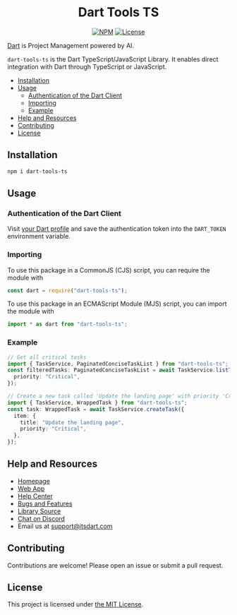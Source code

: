 <div align="center">
  <h1>Dart Tools TS</h1>
  <p>
    <a href="https://npmjs.com/package/dart-tools-ts"><img src="https://img.shields.io/npm/v/dart-tools-ts" alt="NPM"></a>
    <a href="LICENSE"><img src="https://img.shields.io/github/license/its-dart/dart-tools-ts" alt="License"></a>
  </p>
</div>

[Dart](https://itsdart.com?nr=1) is Project Management powered by AI.

`dart-tools-ts` is the Dart TypeScript/JavaScript Library. It enables direct integration with Dart through TypeScript or JavaScript.

- [Installation](#installation)
- [Usage](#usage)
  - [Authentication of the Dart Client](#authentication-of-the-dart-client)
  - [Importing](#importing)
  - [Example](#example)
- [Help and Resources](#help-and-resources)
- [Contributing](#contributing)
- [License](#license)

## Installation

```sh
npm i dart-tools-ts
```

## Usage

### Authentication of the Dart Client

Visit [your Dart profile](https://app.itsdart.com/?settings=account) and save the authentication token into the `DART_TOKEN` environment variable.

### Importing

To use this package in a CommonJS (CJS) script, you can require the module with

```js
const dart = require("dart-tools-ts");
```

To use this package in an ECMAScript Module (MJS) script, you can import the module with

```ts
import * as dart from "dart-tools-ts";
```

### Example

```ts
// Get all critical tasks
import { TaskService, PaginatedConciseTaskList } from "dart-tools-ts";
const filteredTasks: PaginatedConciseTaskList = await TaskService.listTasks({
  priority: "Critical",
});

// Create a new task called 'Update the landing page' with priority 'Critical' (i.e. p0)
import { TaskService, WrappedTask } from "dart-tools-ts";
const task: WrappedTask = await TaskService.createTask({
  item: {
    title: "Update the landing page",
    priority: "Critical",
  },
});
```

## Help and Resources

- [Homepage](https://www.itsdart.com/?nr=1)
- [Web App](https://app.itsdart.com/)
- [Help Center](https://help.itsdart.com/)
- [Bugs and Features](https://app.itsdart.com/p/r/JFyPnhL9En61)
- [Library Source](https://github.com/its-dart/dart-tools/)
- [Chat on Discord](https://discord.gg/RExv8jEkSh)
- Email us at [support@itsdart.com](mailto:support@itsdart.com)

## Contributing

Contributions are welcome! Please open an issue or submit a pull request.

## License

This project is licensed under [the MIT License](LICENSE).

